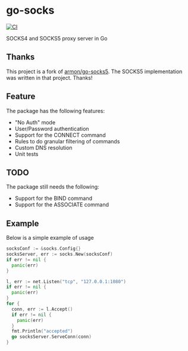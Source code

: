 # go-socks
[![CI](https://github.com/nwtgck/go-socks/actions/workflows/ci.yml/badge.svg)](https://github.com/nwtgck/go-socks/actions/workflows/ci.yml)

SOCKS4 and SOCKS5 proxy server in Go

## Thanks
This project is a fork of [armon/go-socks5](https://github.com/armon/go-socks5). The SOCKS5 implementation was written in that project. Thanks!


## Feature

The package has the following features:
* "No Auth" mode
* User/Password authentication
* Support for the CONNECT command
* Rules to do granular filtering of commands
* Custom DNS resolution
* Unit tests

## TODO

The package still needs the following:
* Support for the BIND command
* Support for the ASSOCIATE command


## Example

Below is a simple example of usage

```go
socksConf := &socks.Config{}
socksServer, err := socks.New(socksConf)
if err != nil {
  panic(err)
}

l, err := net.Listen("tcp", "127.0.0.1:1080")
if err != nil {
  panic(err)
}
for {
  conn, err := l.Accept()
  if err != nil {
    panic(err)
  }
  fmt.Println("accepted")
  go socksServer.ServeConn(conn)
}
```
